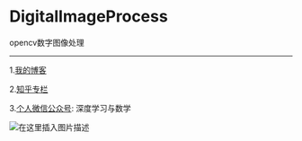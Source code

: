 # DigitalImageProcess
opencv数字图像处理
***
1.[我的博客](https://blog.csdn.net/kevin_zhao_zl?orderby=ViewCount)

2.[知乎专栏](https://zhuanlan.zhihu.com/c_1017363407858642944)

3.[个人微信公众号](https://mp.weixin.qq.com/mp/profile_ext?action=home&__biz=MzU3NTg4NzI5Mw==&scene=123#wechat_redirect): 深度学习与数学

![在这里插入图片描述](https://img-blog.csdnimg.cn/20190409225134162.jpg#pic_center)

